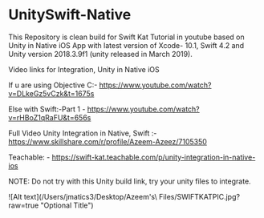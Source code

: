 
# UnitySwift-Native
This Repository is clean build for Swift Kat Tutorial in youtube based on Unity in Native iOS App with latest version of Xcode- 10.1, Swift 4.2 and Unity version 2018.3.9f1 (unity released in March 2019).

Video links for Integration, Unity in Native iOS

If u are using Objective C:- https://www.youtube.com/watch?v=DLkeGz5vCzk&t=1675s

Else with Swift:-Part 1 - https://www.youtube.com/watch?v=rHBoZ1qRaFU&t=656s

Full Video Unity Integration in Native, Swift :- https://www.skillshare.com/r/profile/Azeem-Azeez/7105350

Teachable: - https://swift-kat.teachable.com/p/unity-integration-in-native-ios

NOTE: Do not try with this Unity build link, try your unity files to integrate.

![Alt text](/Users/jmatics3/Desktop/Azeem\'s\ Files/SWIFTKATPIC.jpg? raw=true "Optional Title")
